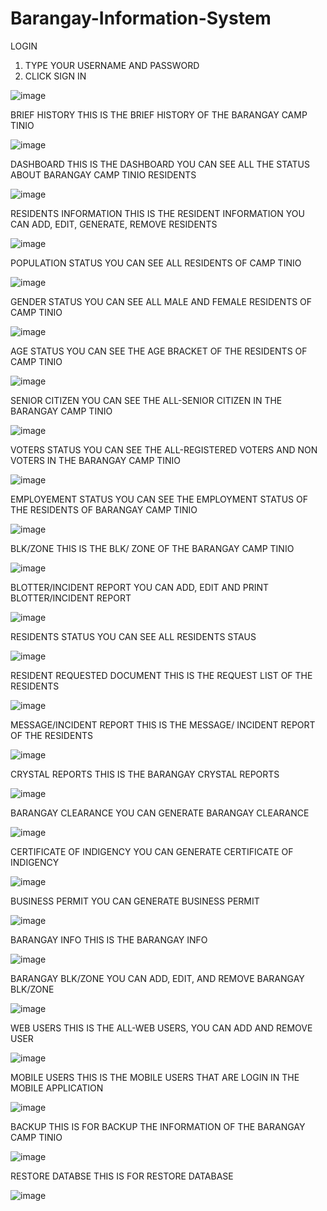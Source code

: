 # Barangay-Information-System

LOGIN 
1.	TYPE YOUR USERNAME AND PASSWORD
2.	CLICK SIGN IN

![image](https://github.com/ChristianMmcly/Barangay-Information-System/assets/117743442/cf9bc61d-af27-4592-bcfe-adc2a3da9e3a)


BRIEF HISTORY
THIS IS THE BRIEF HISTORY OF THE BARANGAY CAMP TINIO

![image](https://github.com/ChristianMmcly/Barangay-Information-System/assets/117743442/49691132-2798-4c97-9502-dc2d08e502d5)


DASHBOARD
THIS IS THE DASHBOARD YOU CAN SEE ALL THE STATUS ABOUT BARANGAY CAMP TINIO RESIDENTS

![image](https://github.com/ChristianMmcly/Barangay-Information-System/assets/117743442/48234d19-d4aa-4064-9381-729eb6feec77)


RESIDENTS INFORMATION
THIS IS THE RESIDENT INFORMATION YOU CAN ADD, EDIT, GENERATE, REMOVE RESIDENTS

![image](https://github.com/ChristianMmcly/Barangay-Information-System/assets/117743442/568161d3-586e-44e7-8257-dd614f438fd5)


POPULATION STATUS
YOU CAN SEE ALL RESIDENTS OF CAMP TINIO

![image](https://github.com/ChristianMmcly/Barangay-Information-System/assets/117743442/dcae9aa9-a47d-4799-a961-40d97c1b40d5)


GENDER STATUS
YOU CAN SEE ALL MALE AND FEMALE RESIDENTS OF CAMP TINIO

![image](https://github.com/ChristianMmcly/Barangay-Information-System/assets/117743442/380c943e-3db4-4fe7-ae3b-25ee4d3298ed)


AGE STATUS
YOU CAN SEE THE AGE BRACKET OF THE RESIDENTS OF CAMP TINIO

![image](https://github.com/ChristianMmcly/Barangay-Information-System/assets/117743442/ec15c38d-7e67-4fb4-8b65-a6cee95a00f8)


SENIOR CITIZEN
YOU CAN SEE THE ALL-SENIOR CITIZEN IN THE BARANGAY CAMP TINIO

![image](https://github.com/ChristianMmcly/Barangay-Information-System/assets/117743442/734026de-4e56-4057-ac74-d26bb416b92d)


VOTERS STATUS
YOU CAN SEE THE ALL-REGISTERED VOTERS AND NON VOTERS IN THE BARANGAY CAMP TINIO

![image](https://github.com/ChristianMmcly/Barangay-Information-System/assets/117743442/14772610-d2f2-402f-bb00-25fe64c8e31d)


EMPLOYEMENT STATUS
YOU CAN SEE THE EMPLOYMENT STATUS OF THE RESIDENTS OF BARANGAY CAMP TINIO

![image](https://github.com/ChristianMmcly/Barangay-Information-System/assets/117743442/e54145e1-6d46-4043-92da-24f40875f319)


BLK/ZONE
THIS IS THE BLK/ ZONE OF THE BARANGAY CAMP TINIO

![image](https://github.com/ChristianMmcly/Barangay-Information-System/assets/117743442/1ac2ccba-b5c8-4a79-a8bd-bb0efd48b2fd)

BLOTTER/INCIDENT REPORT
YOU CAN ADD, EDIT AND PRINT BLOTTER/INCIDENT REPORT

![image](https://github.com/ChristianMmcly/Barangay-Information-System/assets/117743442/37441436-42bb-4c53-9369-ad874b827c64)


RESIDENTS STATUS
YOU CAN SEE ALL RESIDENTS STAUS 

![image](https://github.com/ChristianMmcly/Barangay-Information-System/assets/117743442/06d34c8d-8d22-4d43-a146-55c8cddddb59)


RESIDENT REQUESTED DOCUMENT
THIS IS THE REQUEST LIST OF THE RESIDENTS 

![image](https://github.com/ChristianMmcly/Barangay-Information-System/assets/117743442/9797f3fc-1f73-4261-bb8a-85ba014ad9ba)


MESSAGE/INCIDENT REPORT
THIS IS THE MESSAGE/ INCIDENT REPORT OF THE RESIDENTS

![image](https://github.com/ChristianMmcly/Barangay-Information-System/assets/117743442/031956da-cf45-43ad-8c57-820f721cd49a)


CRYSTAL REPORTS
THIS IS THE BARANGAY CRYSTAL REPORTS

![image](https://github.com/ChristianMmcly/Barangay-Information-System/assets/117743442/e47634d2-82dd-4233-b565-dfea4be22432)


BARANGAY CLEARANCE
YOU CAN GENERATE BARANGAY CLEARANCE 

![image](https://github.com/ChristianMmcly/Barangay-Information-System/assets/117743442/43b97545-3f73-4823-a9c2-59c2921bdf65)


CERTIFICATE OF INDIGENCY
YOU CAN GENERATE CERTIFICATE OF INDIGENCY

![image](https://github.com/ChristianMmcly/Barangay-Information-System/assets/117743442/1e1e80a5-6c2b-4090-b6ef-1c1f7af08d72)


BUSINESS PERMIT
YOU CAN GENERATE BUSINESS PERMIT

![image](https://github.com/ChristianMmcly/Barangay-Information-System/assets/117743442/c3a3d4da-5ca0-401d-9e90-a9c5b0c6c2c4)


BARANGAY INFO
THIS IS THE BARANGAY INFO

![image](https://github.com/ChristianMmcly/Barangay-Information-System/assets/117743442/593444c2-b088-48ca-9a79-3782de020cb4)


BARANGAY BLK/ZONE
YOU CAN ADD, EDIT, AND REMOVE BARANGAY BLK/ZONE

![image](https://github.com/ChristianMmcly/Barangay-Information-System/assets/117743442/28c333c1-9a6f-4b10-b800-138e0e17afe3)


WEB USERS
THIS IS THE ALL-WEB USERS, YOU CAN ADD AND REMOVE USER

![image](https://github.com/ChristianMmcly/Barangay-Information-System/assets/117743442/34907b7c-263b-4fd8-ab1c-1e387de713de)


MOBILE USERS
THIS IS THE MOBILE USERS THAT ARE LOGIN IN THE MOBILE APPLICATION

![image](https://github.com/ChristianMmcly/Barangay-Information-System/assets/117743442/9e0e1dd2-4da3-4dce-9073-c5f2577d024e)


BACKUP
THIS IS FOR BACKUP THE INFORMATION OF THE BARANGAY CAMP TINIO

![image](https://github.com/ChristianMmcly/Barangay-Information-System/assets/117743442/b6cdb206-05ea-41ac-9c03-275857683f34)


RESTORE DATABSE
THIS IS FOR RESTORE DATABASE

![image](https://github.com/ChristianMmcly/Barangay-Information-System/assets/117743442/77933d5d-0050-44d3-8293-4f16033146cd)

